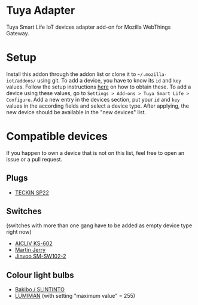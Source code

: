 # Tuya Adapter
Tuya Smart Life IoT devices adapter add-on for Mozilla WebThings Gateway.

# Setup
Install this addon through the addon list or clone it to `~/.mozilla-iot/addons/` using git. To add a device, you have to know its `id` and `key` values. Follow the setup instructions <a href='https://github.com/codetheweb/tuyapi/blob/master/docs/SETUP.md'>here</a> on how to obtain these.
To add a device using these values, go to `Settings > Add-ons > Tuya Smart Life > Configure`. Add a new entry in the devices section, put your `id` and `key` values in the according fields and select a device type. After applying, the new device should be available in the "new devices" list.

# Compatible devices
If you happen to own a device that is not on this list, feel free to open an issue or a pull request.

## Plugs
- <a href='https://www.amazon.de/dp/B07CWQGP9C'>TECKIN SP22</a>

## Switches 
(switches with more than one gang have to be added as empty device type right now)
- <a href='https://www.amazon.com/dp/B07RWDQBWQ'>AICLIV KS-602</a>
- <a href='https://www.amazon.com.au/dp/B07GSTJ8TV'>Martin Jerry</a>
- <a href='https://www.amazon.com.au/dp/B07GN8PGC3'>Jinvoo SM-SW102-2</a>

## Colour light bulbs
- <a href='https://www.amazon.com/dp/B07SPZ8MBD'>Bakibo / SLINTINTO</a>
- <a href='https://www.amazon.com/dp/B07XYXY5QR'>LUMIMAN</a> (with setting "maximum value" = 255)
